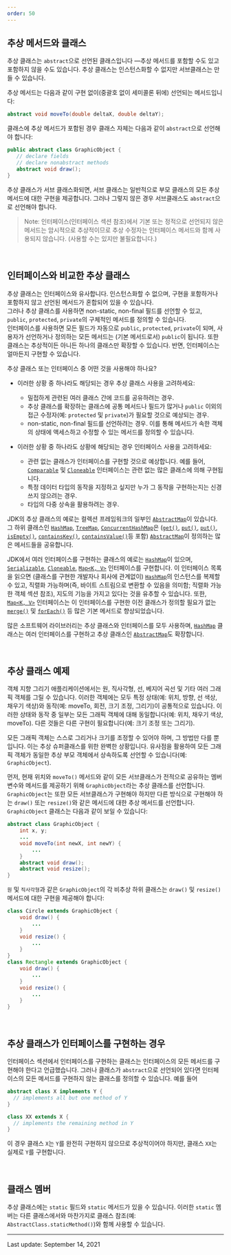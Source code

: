 ```yaml
---
order: 50
---
```

## 추상 메서드와 클래스

추상 클래스는 `abstract`으로 선언된 클래스입니다 —추상 메서드를 포함할 수도 있고 포함하지 않을 수도 있습니다. 추상 클래스는 인스턴스화할 수 없지만 서브클래스는 만들 수 있습니다.

추상 메서드는 다음과 같이 구현 없이(중괄호 없이 세미콜론 뒤에) 선언되는 메서드입니다:

```java
abstract void moveTo(double deltaX, double deltaY);
```

클래스에 추상 메서드가 포함된 경우 클래스 자체는 다음과 같이 `abstract`으로 선언해야 합니다:

```java
public abstract class GraphicObject {
   // declare fields
   // declare nonabstract methods
   abstract void draw();
}
```

추상 클래스가 서브 클래스화되면, 서브 클래스는 일반적으로 부모 클래스의 모든 추상 메서드에 대한 구현을 제공합니다. 그러나 그렇지 않은 경우 서브클래스도 `abstract`으로 선언해야 합니다.

> Note: 인터페이스(인터페이스 섹션 참조)에서 기본 또는 정적으로 선언되지 않은 메서드는 암시적으로 추상적이므로 추상 수정자는 인터페이스 메서드와 함께 사용되지 않습니다. (사용할 수는 있지만 불필요합니다.)

 

## 인터페이스와 비교한 추상 클래스

추상 클래스는 인터페이스와 유사합니다. 인스턴스화할 수 없으며, 구현을 포함하거나 포함하지 않고 선언된 메서드가 혼합되어 있을 수 있습니다.  
그러나 추상 클래스를 사용하면  non-static, non-final 필드를 선언할 수 있고, `public`, `protected`, `private`의 구체적인 메서드를 정의할 수 있습니다.  
인터페이스를 사용하면 모든 필드가 자동으로 `public`, `protected`, `private`이 되며, 사용자가 선언하거나 정의하는 모든 메서드는 (기본 메서드로서) `public`이 됩니다. 또한 클래스는 추상적이든 아니든 하나의 클래스만 확장할 수 있습니다. 반면, 인터페이스는 얼마든지 구현할 수 있습니다.

추상 클래스 또는 인터페이스 중 어떤 것을 사용해야 하나요?

- 이러한 상황 중 하나라도 해당되는 경우 추상 클래스 사용을 고려하세요:
    
    - 밀접하게 관련된 여러 클래스 간에 코드를 공유하려는 경우.
    - 추상 클래스를 확장하는 클래스에 공통 메서드나 필드가 많거나 `public` 이외의 접근 수정자(예: `protected` 및 `private`)가 필요할 것으로 예상되는 경우.
    - non-static, non-final 필드를 선언하려는 경우. 이를 통해 메서드가 속한 객체의 상태에 액세스하고 수정할 수 있는 메서드를 정의할 수 있습니다.
- 이러한 상황 중 하나라도 상황에 해당되는 경우 인터페이스 사용을 고려하세요:
    
    - 관련 없는 클래스가 인터페이스를 구현할 것으로 예상합니다. 예를 들어, [`Comparable`](https://docs.oracle.com/en/java/javase/22/docs/api/java.base/java/lang/Comparable.html) 및 [`Cloneable`](https://docs.oracle.com/en/java/javase/22/docs/api/java.base/java/lang/Cloneable.html) 인터페이스는 관련 없는 많은 클래스에 의해 구현됩니다.
    - 특정 데이터 타입의 동작을 지정하고 싶지만 누가 그 동작을 구현하는지는 신경 쓰지 않으려는 경우.
    - 타입의 다중 상속을 활용하려는 경우.

JDK의 추상 클래스의 예로는 컬렉션 프레임워크의 일부인 [`AbstractMap`](https://docs.oracle.com/en/java/javase/22/docs/api/java.base/java/util/AbstractMap.html)이 있습니다.
그 하위 클래스인 [`HashMap`](https://docs.oracle.com/en/java/javase/22/docs/api/java.base/java/util/HashMap.html), [`TreeMap`](https://docs.oracle.com/en/java/javase/22/docs/api/java.base/java/util/TreeMap.html), [`ConcurrentHashMap`](https://docs.oracle.com/en/java/javase/22/docs/api/java.base/java/util/concurrent/ConcurrentHashMap.html)은 ([`get()`](https://docs.oracle.com/en/java/javase/22/docs/api/java.base/java/util/AbstractMap.html#get(java.lang.Object)), [`put()`](https://docs.oracle.com/en/java/javase/22/docs/api/java), [`put()`](https://docs.oracle.com/en/java/javase/22/docs/api/java.base/java/util/AbstractMap.html#put(K,V)), [`isEmpty()`](https://docs.oracle.com/en/java/javase/22/docs/api/java.base/java/util/AbstractMap.html#isEmpty()), [`containsKey()`](https://docs.oracle.com/en/java/javase/22/docs/api/java.base/java/util/AbstractMap.html#containsKey(java.lang.Object)), [`containsValue()`](https://docs.oracle.com/en/java/javase/22/docs/api/java.base/java/util/AbstractMap.html#containsValue(java.lang.Object))등 포함) [`AbstractMap`](https://docs.oracle.com/en/java/javase/22/docs/api/java.base/java/util/AbstractMap.html)이 정의하는 많은 메서드들을 공유합니다.

JDK에서 여러 인터페이스를 구현하는 클래스의 예로는 [`HashMap`](https://docs.oracle.com/en/java/javase/22/docs/api/java.base/java/util/HashMap.html)이 있으며, [`Serializable`](https://docs.oracle.com/en/java/javase/22/docs/api/java.base/java/io/Serializable.html), [`Cloneable`](https://docs.oracle.com/en/java/javase/22/docs/api/java.base/java/lang/Cloneable.html), [`Map<K, V>`](https://docs.oracle.com/en/java/javase/22/docs/api/java.base/java/util/Map.html) 인터페이스를 구현합니다. 이 인터페이스 목록을 읽으면 (클래스를 구현한 개발자나 회사에 관계없이) [`HashMap`](https://docs.oracle.com/en/java/javase/22/docs/api/java.base/java/util/HashMap.html)의 인스턴스를 복제할 수 있고, 직렬화 가능하며(즉, 바이트 스트림으로 변환할 수 있음을 의미함; 직렬화 가능한 객체 섹션 참조), 지도의 기능을 가지고 있다는 것을 유추할 수 있습니다. 또한, [`Map<K, V>`](https://docs.oracle.com/en/java/javase/22/docs/api/java.base/java/util/Map.html) 인터페이스는 이 인터페이스를 구현한 이전 클래스가 정의할 필요가 없는 [`merge()`](https://docs.oracle.com/en/java/javase/22/docs/api/java.base/java/util/Map.html#merge(K,V,java.util.function.BiFunction)) 및 [`forEach()`](https://docs.oracle.com/en/java/javase/22/docs/api/java.base/java/util/Map.html#forEach(java.util.function.BiConsumer)) 등 많은 기본 메서드로 향상되었습니다.

많은 소프트웨어 라이브러리는 추상 클래스와 인터페이스를 모두 사용하며, [`HashMap`](https://docs.oracle.com/en/java/javase/22/docs/api/java.base/java/util/HashMap.html) 클래스는 여러 인터페이스를 구현하고 추상 클래스인 [`AbstractMap`](https://docs.oracle.com/en/java/javase/22/docs/api/java.base/java/util/AbstractMap.html)도 확장합니다.

 

## 추상 클래스 예제

객체 지향 그리기 애플리케이션에서는 원, 직사각형, 선, 베지어 곡선 및 기타 여러 그래픽 객체를 그릴 수 있습니다. 이러한 객체에는 모두 특정 상태(예: 위치, 방향, 선 색상, 채우기 색상)와 동작(예: moveTo, 회전, 크기 조정, 그리기)이 공통적으로 있습니다. 이러한 상태와 동작 중 일부는 모든 그래픽 객체에 대해 동일합니다(예: 위치, 채우기 색상, moveTo). 다른 것들은 다른 구현이 필요합니다(예: 크기 조정 또는 그리기).

모든 그래픽 객체는 스스로 그리거나 크기를 조정할 수 있어야 하며, 그 방법만 다를 뿐입니다. 이는 추상 슈퍼클래스를 위한 완벽한 상황입니다. 유사점을 활용하여 모든 그래픽 객체가 동일한 추상 부모 객체에서 상속하도록 선언할 수 있습니다(예: `GraphicObject`).

먼저, 현재 위치와 `moveTo()` 메서드와 같이 모든 서브클래스가 전적으로 공유하는 멤버 변수와 메서드를 제공하기 위해 `GraphicObject`라는 추상 클래스를 선언합니다. `GraphicObject`는 또한 모든 서브클래스가 구현해야 하지만 다른 방식으로 구현해야 하는 `draw()` 또는 `resize()`와 같은 메서드에 대한 추상 메서드를 선언합니다. `GraphicObject` 클래스는 다음과 같이 보일 수 있습니다:

```java
abstract class GraphicObject {
    int x, y;
    ...
    void moveTo(int newX, int newY) {
        ...
    }
    abstract void draw();
    abstract void resize();
}
```

`원` 및 `직사각형`과 같은 `GraphicObject`의 각 비추상 하위 클래스는 `draw()` 및 `resize()` 메서드에 대한 구현을 제공해야 합니다:

```java
class Circle extends GraphicObject {
    void draw() {
        ...
    }
    void resize() {
        ...
    }
}
class Rectangle extends GraphicObject {
    void draw() {
        ...
    }
    void resize() {
        ...
    }
}
```

 

## 추상 클래스가 인터페이스를 구현하는 경우

인터페이스 섹션에서 인터페이스를 구현하는 클래스는 인터페이스의 모든 메서드를 구현해야 한다고 언급했습니다. 그러나 클래스가 `abstract`으로 선언되어 있다면 인터페이스의 모든 메서드를 구현하지 않는 클래스를 정의할 수 있습니다. 예를 들어

```java
abstract class X implements Y {
  // implements all but one method of Y
}

class XX extends X {
  // implements the remaining method in Y
}
```

이 경우 클래스 `X`는 `Y`를 완전히 구현하지 않으므로 추상적이어야 하지만, 클래스 `XX`는 실제로 `Y`를 구현합니다.

 

## 클래스 멤버

추상 클래스에는 `static` 필드와 `static` 메서드가 있을 수 있습니다. 이러한 `static` 멤버는 다른 클래스에서와 마찬가지로 클래스 참조(예: `AbstractClass.staticMethod()`)와 함께 사용할 수 있습니다.

---
Last update: September 14, 2021